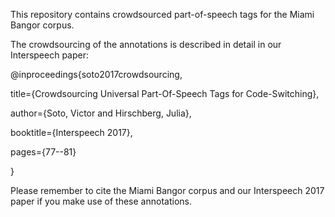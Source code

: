 This repository contains crowdsourced part-of-speech tags for the Miami Bangor corpus.

The crowdsourcing of the annotations is described in detail in our Interspeech paper:

@inproceedings{soto2017crowdsourcing,

  title={Crowdsourcing Universal Part-Of-Speech Tags for Code-Switching},
  
  author={Soto, Victor and Hirschberg, Julia},
  
  booktitle={Interspeech 2017},
  
  pages={77--81}
  
}

Please remember to cite the Miami Bangor corpus and our Interspeech 2017 paper if you make
use of these annotations.
